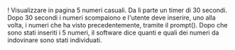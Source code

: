 ! Visualizzare in pagina 5 numeri casuali.
Da lì parte un timer di 30 secondi.
Dopo 30 secondi i numeri scompaiono e l'utente deve inserire, uno alla volta, i numeri che ha visto precedentemente, tramite il prompt().
Dopo che sono stati inseriti i 5 numeri, il software dice quanti e quali dei numeri da indovinare sono stati individuati.
